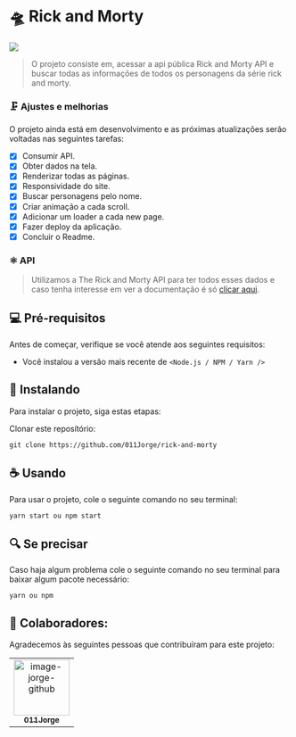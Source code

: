 # 🛸 Rick and Morty

<img src="https://user-images.githubusercontent.com/81838137/213898576-ed5bfb37-e4ea-4f4a-b59a-a5d5419bee35.png" />

> O projeto consiste em, acessar a api pública Rick and Morty API e buscar todas as informações de todos os personagens da série rick and morty.

### 🗜️ Ajustes e melhorias

O projeto ainda está em desenvolvimento e as próximas atualizações serão voltadas nas seguintes tarefas:

- [x] Consumir API.
- [x] Obter dados na tela.
- [x] Renderizar todas as páginas.
- [x] Responsividade do site.
- [x] Buscar personagens pelo nome.
- [x] Criar animação a cada scroll.
- [x] Adicionar um loader a cada new page.
- [X] Fazer deploy da aplicação.
- [x] Concluir o Readme.

### ⚛ API

> Utilizamos a The Rick and Morty API para ter todos esses dados e caso tenha interesse em ver a documentação é só <a href="https://rickandmortyapi.com/">clicar aqui</a>.

## 💻 Pré-requisitos

Antes de começar, verifique se você atende aos seguintes requisitos:

- Você instalou a versão mais recente de `<Node.js / NPM / Yarn />`

## 🚀 Instalando

Para instalar o projeto, siga estas etapas:

Clonar este reposítório:

```
git clone https://github.com/011Jorge/rick-and-morty
```

## ☕ Usando

Para usar o projeto, cole o seguinte comando no seu terminal:

```
yarn start ou npm start
```

## 🔍 Se precisar

Caso haja algum problema cole o seguinte comando no seu terminal para baixar algum pacote necessário:

```
yarn ou npm
```

## 🤝 Colaboradores:

Agradecemos às seguintes pessoas que contribuíram para este projeto:

<table>
  <tr>
    <td align="center">
      <a href="https://github.com/011Jorge">
        <img src="https://avatars.githubusercontent.com/u/81838137?v=4" width="100px;" alt="image-jorge-github""/><br>
        <sub>
          <b>011Jorge</b>
        </sub>
      </a>
    </td>
  </tr>
</table>
